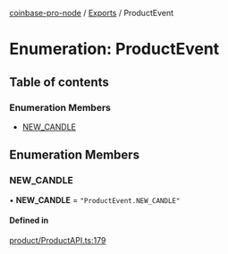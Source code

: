 [coinbase-pro-node](../README.md) / [Exports](../modules.md) / ProductEvent

# Enumeration: ProductEvent

## Table of contents

### Enumeration Members

- [NEW_CANDLE](ProductEvent.md#new_candle)

## Enumeration Members

### NEW_CANDLE

• **NEW_CANDLE** = `"ProductEvent.NEW_CANDLE"`

#### Defined in

[product/ProductAPI.ts:179](https://github.com/bennycode/coinbase-pro-node/blob/01e6d53/src/product/ProductAPI.ts#L179)
